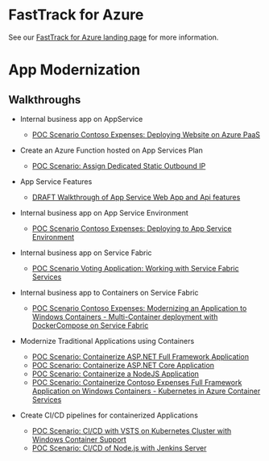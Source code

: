 # FastTrack for Azure

See our [FastTrack for Azure landing page](https://github.com/Azure/FastTrackForAzure) for more information.


# App Modernization

## Walkthroughs

* Internal business app on AppService
    * [POC Scenario Contoso Expenses: Deploying Website on Azure PaaS](app-service/articles/function-app-service-static-ip.md)
    
 * Create an Azure Function hosted on App Services Plan
   * [POC Scenario: Assign Dedicated Static Outbound IP](containers/articles/deploy-container-on-jenkins.md)

* App Service Features
    * [DRAFT Walkthrough of App Service Web App and Api features](webapps-features-walkthrough/fta-webapp-features-demo.md)

* Internal business app on App Service Environment
    * [POC Scenario Contoso Expenses: Deploying to App Service Environment](app-service-environment/ase-walkthrough.md)
    
* Internal business app on Service Fabric
    * [POC Scenario Voting Application: Working with Service Fabric Services](service-fabric/articles/serivce-fabric.md)

* Internal business app to Containers on Service Fabric
   <!-- * [POC Scenario: Modernizing an Application to Windows Containers on Service Fabric](containers-on-service-fabric/articles/containers-on-service-fabric.md) -->
    * [POC Scenario Contoso Expenses: Modernizing an Application to Windows Containers - Multi-Container deployment with DockerCompose on Service Fabric](containers-on-service-fabric/articles/containers-on-service-fabric-with-compose.md)

* Modernize Traditional Applications using Containers
   * [POC Scenario: Containerize ASP.NET Full Framework Application](containers/articles/aspnet-fullframework.md)
   * [POC Scenario: Containerize ASP.NET Core Application](containers/articles/aspnet-core.md)
   * [POC Scenario: Containerize a NodeJS Application](containers/articles/node-todo.md)
  <!--
   * [POC Scenario: Containerize Contoso Expenses Full Framework Application on Windows Containers](containers/articles/contoso-expenses-fullframework-win-containers.md) -->
   * [POC Scenario: Containerize Contoso Expenses Full Framework Application on Windows Containers - Kubernetes in Azure Container Services](containers/articles/acs-with-kubernetes.md)

* Create CI/CD pipelines for containerized Applications
   * [POC Scenario: CI/CD with VSTS on Kubernetes Cluster with Windows Container Support](containers/articles/vsts-with-kubernetes.md)
   * [POC Scenario: CI/CD of Node.js with Jenkins Server](containers/articles/deploy-container-on-jenkins.md)

